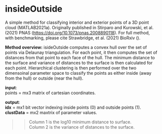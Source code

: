 # insideOutside
A simple method for classifying interior and exterior points of a 3D point cloud (MATLAB2021a). 
Originally published in Stirparo and Kurowski, et al. (2021) PNAS (https://doi.org/10.1073/pnas.2008890118).
For full method, with benchmarking, please cite Strawbridge, et al. (2021) BioRxiv ().

**Method overview:**
isideOutside computes a convex hull over the set of points via Delaunay triangulation. 
For each point, it then computes the set of distances from that point to each face of the hull.
The minimum distance to the surface and variance of distances to the surface is then calculated for each point.
Hierarchical clustering is then performed over the two dimensoinal parameter space to classify the points as either inside (away from the hull) or outside (near the hull).

**input**: <br /> points = mx3 matrix of cartesian coordinates. 

**output**: <br />
**idx** = mx1 bit vector indexing inside points (0) and outside points (1).<br />
**clustData** = mx2 maxtrix of parameter values.
>> Column 1 is the log10 minimum distance to surface. <br />
>> Column 2 is the variance of distances to the surface.
